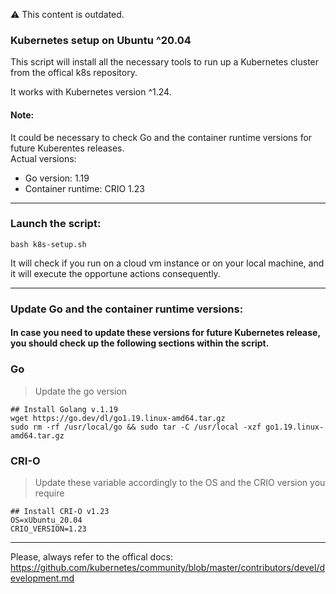 ⚠️
This content is outdated.


### Kubernetes setup on Ubuntu ^20.04
This script will install all the necessary tools to run up a Kubernetes cluster from the offical k8s repository.

It works with Kubernetes version ^1.24.

#### Note:
It could be necessary to check Go and the container runtime versions for future Kuberentes releases. \
Actual versions:
* Go version: 1.19
* Container runtime: CRIO 1.23

***
### Launch the script:
```
bash k8s-setup.sh
```
It will check if you run on a cloud vm instance or on your local machine, and it will execute the opportune actions consequently.
***
### Update Go and the container runtime versions:
#### In case you need to update these versions for future Kubernetes release, you should check up the following sections within the script.

### Go
> Update the go version
```
## Install Golang v.1.19
wget https://go.dev/dl/go1.19.linux-amd64.tar.gz
sudo rm -rf /usr/local/go && sudo tar -C /usr/local -xzf go1.19.linux-amd64.tar.gz
```

### CRI-O
> Update these variable accordingly to the OS and the CRIO version you require
```
## Install CRI-O v1.23
OS=xUbuntu_20.04
CRIO_VERSION=1.23
```
***
Please, always refer to the offical docs:
https://github.com/kubernetes/community/blob/master/contributors/devel/development.md
